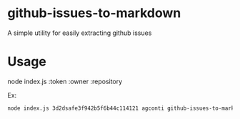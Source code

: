 # github-issues-to-markdown
A simple utility for easily extracting github issues

# Usage

node index.js :token :owner :repository

Ex:
```bash
node index.js 3d2dsafe3f942b5f6b44c114121 agconti github-issues-to-markdown
```
